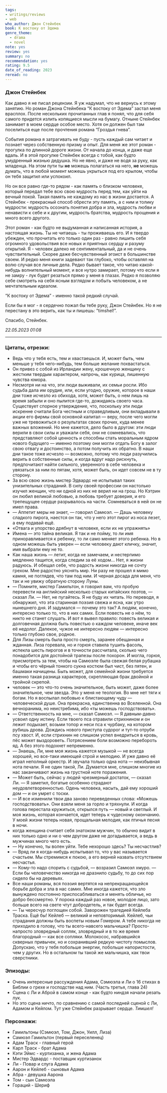```yaml
---
tags: 
- writings/reviews
- web
who_author: Джон Стейнбек
book: К востоку от Эдема
genre_theme:
  - drama
  - novel
note: yes
review: yes
summary: no
recommendation: yes
rating: 9.5
date_of_reading: 2023
reread: no
---
```

### Джон Стейнбек

Как давно я не писал рецензии. Я уж надумал, что не вернусь к этому занятию. Но роман Джона Стейнбека “К востоку от Эдема” застал меня врасплох. После нескольких прочитанных глав я понял, что для себя самого придется излить копящиеся мысли на бумагу. Отныне Стейнбек занимает в моем сердце особое место. Хотя он должен был там поселиться еще после прочтения романа “Гроздья гнева”.

События романа я затрагивать не буду - пусть каждый сам читает и познает через собственную призму и опыт. Для меня же этот роман - прогулка по длинной дороге жизни. От начала до конца, и даже еще вдаль. И в этой прогулке Стейнбек всегда с тобой, как будто умудренный жизнью дедушка. Но не явно, и даже не водя за руку, как младенца. На этом пути ты **не** можешь полагаться на него, **не** можешь думать, что в любой момент можешь укрыться под его крылом, чтобы он тебя защитил или успокоил.

Но он все равно где-то рядом - как память о близком человеке, который передал тебе всю свою мудрость перед тем, как уйти на вечный покой. Такая память не каждому из нас в жизни достается. А Стейнбек - прекрасный способ обрести эту память, а с ним и толику мудрости: мудрость осознать понятия добра и зла, мудрость любви и ненависти к себе и к другим, мудрость братства, мудрость прощения и много всего другого.

Этот роман - как будто не выдуманная и написанная история, а настоящая жизнь. Ты не читаешь - ты проживаешь его. И я твердо убежден, что прочитать его только один раз - равно лишить себя огромного удовольствия все новых и приятных сердцу и разуму открытий.
Я - человек далеко не сентиментальный, да и не очень чувствительный. Скорее даже бесчувственный эгоист в большинстве своем. И редко меня книги задевают так глубоко, чтобы оставлял на волю случая все личные дела. Редко бывает такое, что читаю какой-нибудь волнительный момент, и все нутро замирает, потому что если я не замру - лук будет резаться прямо у меня в глазах. Редко я позволяю себе смотреть на себя ясным взглядом и побыть человеком, а не мечтательным идеалом.

“К востоку от Эдема” - именно такой редкий случай.

Если бы я мог - я сердечно пожал бы тебе руку, Джон Стейнбек. Но я не перестану в это верить, как ты и пишешь: “timshel!”.

Спасибо, Стейнбек.
  
_22.05.2023 01:08_

---
### Цитаты, отрезки:

- Ведь что у тебя есть, тем и хвастаешься. И, может быть, чем меньше у тебя чего-нибудь, тем больше желание похвастаться.
- Он привез с собой из Ирландии жену, крошечную женщину с жестким твердым характером, напрочь, как курица, лишенную чувства юмора.
- Несмотря ни на что, эти люди выживали, их семьи росли. Ибо судьба дала им орудие, или, если угодно, оружие, которое в наши дни тоже исчезло из обихода, хотя, может быть, о нем лишь на время забыли и оно пылится где-то, дожидаясь своего часа. Существует спорное утверждение, что, поскольку эти люди искренне считали Бога честным и справедливым, они вкладывали в акции его фирмы свой основной капитал — веру, после чего могли уже не тревожиться о результатах своих прочих, куда менее важных вложений. Но мне кажется, дело было в другом: эти люди верили в свои силы и уважали себя, они не сомневались, что представляют собой ценность и способны стать моральным ядром нового будущего — именно поэтому они могли отдать Богу в залог свою отвагу и достоинство, а потом получить их обратно. В наши дни такое тоже исчезло — возможно, потому что люди разучились верить в собственные силы, и когда вдруг надо рискнуть, предпочитают найти сильного, уверенного в себе человека и увязаться за ним по пятам, хотя, может быть, он идет совсем не в ту сторону.
- За всю свою жизнь мистер Эдвардс не испытывал таких унизительных страданий. В силу своей профессии он настолько изучил женщин, что ни одной из них не верил ни на грош. Но Кэтрин он любил великой любовью, а любовь требует доверия, и его трепещущее сердце разрывалось на части. Сомневаться в ней он не имел права.
- — Аппетит меры не знает, — говорил Самюэл. — Дашь человеку сладкого пирога, наестся он так, что у него этот пирог из носа лезет, а ему подавай ещё.
- «Отвага и упорство дрябнут в человеке, если их не упражнять»
- Имена — это тайна великая. Я так и не пойму, то ли имя приноравливается к ребенку, то ли само меняет этого ребенка. Но в одном можешь быть уверен — если человеку дают кличку, значит, имя выбрали ему не то.
- Как наша жизнь — летит, когда не замечаем, и нестерпимо медленно тащится, когда следим за её ходом… Нет, я жизни радуюсь. И обещал себе, что радость жизни никогда не сочту грехом. Мне радостно уяснять мир. Ни разу не прошел я мимо камня, не поглядев, что там под ним. И черная досада для меня, что так и не увижу обратную сторону Луны.
- — Помните, мистер Гамильтон, я говорил вам, что пробую перевести на английский несколько старых китайских поэтов, — сказал Ли. — Нет, не пугайтесь. Я не буду их читать. Но переводя, я обнаружил, что эта старинная поэзия свежа и ясна, как утро нынешнего дня. И задумался — почему это так? А людям, конечно, интересно только то, что в них самих. Если повесть не о нём, то никто не станет слушать. И вот я вывел правило: повесть великая и долговечная должна быть повестью о каждом человеке, иначе век её недолог. Далекое, чужое не интересно людям — интересно только глубоко свое, родное.
- Для Лизы смерть была просто смерть, заранее обещанная и жданная. Лиза горевала, но и горюя ставила тушить фасоль, испекла шесть пирогов и в точности рассчитала, сколько чего понадобится для достойной трапезы после похорон. И могла, горюя, присмотреть за тем, чтобы на Самюэле была свежая белая рубашка и чтобы его чёрный тонкого сукна костюм был чист, без пятен, и башмаки начищены. Быть может, для семейной жизни требуется именно такая разница характеров, скрепляющая брак двойной и тройной скрепой.
- человек — это что-то очень значительное, быть может, даже более значительное, чем звезда. Это у меня не теология. Во мне нет тяги к богам. Но я воспылал любовью к блистающему чуду — человеческой душе. Она прекрасна, единственна во Вселенной. Она вечноранима, но неистребима, ибо «ты можешь господствовать».
- — Ответственность на мне, — сказал Самюэл. — Я давным-давно усвоил одну истину. Если твоего пса отравили стрихнином и он лежит подыхает, возьми топор и неси пса к чурбаку, на котором рубишь дрова. Дождись нового приступа судорог и тут-то отруби псу хвост. И, если стрихнин не слишком успел внедриться в кровь, пёс может выздороветь. Потрясением боли возможно перебороть яд. А без этого подохнет непременно.
- — Знаешь, Ли, мне моя жизнь кажется музыкой — не всегда хорошей, но все-таки имеющей строй и мелодию. И уже давно её играл неполный оркестр. И звучала только одна нота — неизбывная нота печали. Я не один такой, Ли. Думается мне, слишком многие из нас заканчивают жизнь на грустной ноте поражения.  
- — Может быть, сейчас у людей чрезмерный достаток, — сказал Ли. — Я заметил, богатые особенно страдают неудовлетворенностью. Одень человека, насыть, дай ему хороший дом — и он умрет с тоски.  
- — И все изменили твои два заново переведенных слова: «Можешь господствовать». Они взяли меня за горло и тряхнули. И когда голова перестала кружиться, открылся путь — новый и светлый. И моя жизнь, которая кончается, идет теперь к чудесному окончанию. У моей жизни теперь новая, прощальная мелодия, как птичья песня в ночи.  
- когда женщина считает себя знатоком мужчин, то обычно видит в них только одно и ни о чем другом даже не догадывается, а ведь в мужчинах много чего есть.
- — Ну конечно, ты волен уйти. Тебе нехорошо здесь? Ты несчастлив?  
- — Вряд ли я когда-нибудь испытывал то, что у вас называется счастьем. Мы стремимся к покою, а его верней назвать отсутствием несчастья.  
- — Кому-то надо спорить с судьбой, — возразил Самюэл хмуро. — Если бы человечество никогда не дразнило судьбу, то до сих пор сидело бы на деревьях.
- Все наши романы, вся поэзия вертятся на непрекращающейся борьбе добра и зла в нас самих. Мне иногда кажется, что зло вынуждено постоянно приспосабливаться и менять обличье, но добро бессмертно. У порока каждый раз новое, молодое лицо, зато больше всего на свете чтут добродетель, и так будет всегда.
- — Ты чересчур поглощен собой. Заворожен трагедией Кейлеба Траска. Ещё бы! Кейлеб — великий и неповторимый. Кейлеб, чьи страдания должны быть воспеты новым Гомером. А тебе никогда не приходило в голову, что ты всего-навсего мальчишка? Просто-напросто зловредный сопляк, зловредный и в то же время благородный — как все сопляки. Молокосос, набравшийся скверных привычек, но и сохранивший редкую чистоту помыслов. Допускаю, что у тебя побольше энергии, побольше напористости, чем у других. Но в остальном ты такой же мальчишка, как твои сверстники.
### Эпизоды:
- Очень интересные рассуждения Адама, Сэмюэла и Ли о 16 стихах в Библии о грехе и господстве над ним. (Часть третья, глава 24)
- Сцена с Ли и Аброй в самом конце - как будто ниндзя начали резать лук.
- Но это сцена ничто, по сравнению с самой последней сценой с Ли, Адамом и Кейлом. Тут уже Стейнбек разрывает сердце. _Тимшел!_
### Персонажи:
- Гамильтоны (Сэмюэл, Том, Джон, Уилл, Лиза)
- Самюэл Гамильтон (первый переселенец)
- Адам Траск - главный герой
- Карл Траск - брат Адама
- Кэти Эймс - куртизанка, и жена Адама
- Мистер Эдвардс - поставщик куртизанок
- Ли - Повар и слуга Адама
- Аарон и Кейлеб - сыновья Адама
- Абра - девушка Аарона
- Том - сын Самюэла
- Гораций - Шериф